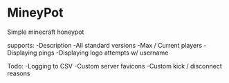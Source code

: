 # MineyPot
Simple minecraft honeypot

supports:
-Description
-All standard versions
-Max / Current players
-Displaying pings
-Displaying logo attempts w/ username

Todo:
-Logging to CSV
-Custom server favicons
-Custom kick / disconnect reasons
